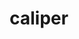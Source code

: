 ---
title: "caliper"
layout: cache
categories: [package, v0.21.0]
meta: {"versions": ["2.10.0"], "compilers": ["cce@=15.0.1", "gcc@=11.4.0", "gcc@=7.3.1", "gcc@=7.5.0", "gcc@=9.4.0", "oneapi@=2023.2.0"], "oss": ["amzn2", "rhel8", "ubuntu18.04", "ubuntu20.04"], "platforms": ["linux"], "targets": ["aarch64", "neoverse_n1", "neoverse_v1", "ppc64le", "x86_64_v3", "zen4"], "stacks": ["e4s", "e4s-cray-rhel", "e4s-neoverse_v1", "e4s-oneapi", "e4s-power", "e4s-rocm-external", "radiuss", "radiuss-aws", "radiuss-aws-aarch64", "root"], "num_specs": 20, "num_specs_by_stack": {"radiuss-aws-aarch64": 2, "root": 20, "radiuss-aws": 2, "e4s-cray-rhel": 1, "radiuss": 1, "e4s-neoverse_v1": 4, "e4s-power": 2, "e4s": 5, "e4s-rocm-external": 2, "e4s-oneapi": 1}}
spec_details: [{"hash": "oy5dcrbl5m5kqwegdadcyuf5vc6pyoyx", "compiler": "gcc@=7.3.1", "versions": ["2.10.0"], "os": "amzn2", "platform": "linux", "target": "aarch64", "variants": ["+adiak", "build_system=cmake", "build_type=Release", "~cuda", "~fortran", "generator=make", "+gotcha", "~ipo", "+kokkos", "+libdw", "~libpfm", "+libunwind", "+mpi", "+papi", "patches=0492fa6", "~rocm", "+sampler", "+shared", "~sosflow", "~variorum"], "stacks": ["radiuss-aws-aarch64", "root"], "size": "-", "tarball": "https://binaries.spack.io/v0.21.0/build_cache/linux-amzn2-aarch64/gcc-7.3.1/caliper-2.10.0/linux-amzn2-aarch64-gcc-7.3.1-caliper-2.10.0-oy5dcrbl5m5kqwegdadcyuf5vc6pyoyx.spack"}, {"hash": "y63ey5gpezft3eqpe7cjlog6xdzuhhpz", "compiler": "gcc@=7.3.1", "versions": ["2.10.0"], "os": "amzn2", "platform": "linux", "target": "neoverse_n1", "variants": ["+adiak", "build_system=cmake", "build_type=Release", "~cuda", "~fortran", "generator=make", "+gotcha", "~ipo", "+kokkos", "+libdw", "~libpfm", "+libunwind", "+mpi", "+papi", "patches=0492fa6", "~rocm", "+sampler", "+shared", "~sosflow", "~variorum"], "stacks": ["radiuss-aws-aarch64", "root"], "size": "-", "tarball": "https://binaries.spack.io/v0.21.0/build_cache/linux-amzn2-neoverse_n1/gcc-7.3.1/caliper-2.10.0/linux-amzn2-neoverse_n1-gcc-7.3.1-caliper-2.10.0-y63ey5gpezft3eqpe7cjlog6xdzuhhpz.spack"}, {"hash": "efgk4x6werlqp4yr3nobere6w6uucpun", "compiler": "gcc@=7.3.1", "versions": ["2.10.0"], "os": "amzn2", "platform": "linux", "target": "x86_64_v3", "variants": ["+adiak", "build_system=cmake", "build_type=Release", "+cuda", "cuda_arch=70", "~fortran", "generator=make", "+gotcha", "~ipo", "+kokkos", "+libdw", "~libpfm", "+libunwind", "+mpi", "+papi", "~rocm", "+sampler", "+shared", "~sosflow", "~variorum"], "stacks": ["radiuss-aws", "root"], "size": "-", "tarball": "https://binaries.spack.io/v0.21.0/build_cache/linux-amzn2-x86_64_v3/gcc-7.3.1/caliper-2.10.0/linux-amzn2-x86_64_v3-gcc-7.3.1-caliper-2.10.0-efgk4x6werlqp4yr3nobere6w6uucpun.spack"}, {"hash": "b3mmwxplzdlkdyi6qc2xhlt4jsjve5wt", "compiler": "gcc@=7.3.1", "versions": ["2.10.0"], "os": "amzn2", "platform": "linux", "target": "x86_64_v3", "variants": ["+adiak", "build_system=cmake", "build_type=Release", "~cuda", "~fortran", "generator=make", "+gotcha", "~ipo", "+kokkos", "+libdw", "~libpfm", "+libunwind", "+mpi", "+papi", "~rocm", "+sampler", "+shared", "~sosflow", "~variorum"], "stacks": ["radiuss-aws", "root"], "size": "-", "tarball": "https://binaries.spack.io/v0.21.0/build_cache/linux-amzn2-x86_64_v3/gcc-7.3.1/caliper-2.10.0/linux-amzn2-x86_64_v3-gcc-7.3.1-caliper-2.10.0-b3mmwxplzdlkdyi6qc2xhlt4jsjve5wt.spack"}, {"hash": "fnow7oncq7qzf5kep7xmmlujcq4kqv2t", "compiler": "cce@=15.0.1", "versions": ["2.10.0"], "os": "rhel8", "platform": "linux", "target": "zen4", "variants": ["+adiak", "build_system=cmake", "build_type=Release", "~cuda", "~fortran", "generator=make", "+gotcha", "~ipo", "+kokkos", "+libdw", "~libpfm", "+libunwind", "+mpi", "+papi", "~rocm", "+sampler", "+shared", "~sosflow", "~variorum"], "stacks": ["e4s-cray-rhel", "root"], "size": "-", "tarball": "https://binaries.spack.io/v0.21.0/build_cache/linux-rhel8-zen4/cce-15.0.1/caliper-2.10.0/linux-rhel8-zen4-cce-15.0.1-caliper-2.10.0-fnow7oncq7qzf5kep7xmmlujcq4kqv2t.spack"}, {"hash": "pzlne2boop2d3ge24eyepksdl3mpmrlh", "compiler": "gcc@=7.5.0", "versions": ["2.10.0"], "os": "ubuntu18.04", "platform": "linux", "target": "x86_64_v3", "variants": ["+adiak", "build_system=cmake", "build_type=Release", "~cuda", "~fortran", "generator=make", "+gotcha", "~ipo", "+kokkos", "+libdw", "~libpfm", "+libunwind", "+mpi", "+papi", "~rocm", "+sampler", "+shared", "~sosflow", "~variorum"], "stacks": ["root", "radiuss"], "size": "-", "tarball": "https://binaries.spack.io/v0.21.0/build_cache/linux-ubuntu18.04-x86_64_v3/gcc-7.5.0/caliper-2.10.0/linux-ubuntu18.04-x86_64_v3-gcc-7.5.0-caliper-2.10.0-pzlne2boop2d3ge24eyepksdl3mpmrlh.spack"}, {"hash": "oqmjymlimnqvnv6xkl7apmtjhyxoxzs7", "compiler": "gcc@=11.4.0", "versions": ["2.10.0"], "os": "ubuntu20.04", "platform": "linux", "target": "neoverse_v1", "variants": ["+adiak", "build_system=cmake", "build_type=Release", "+cuda", "cuda_arch=90", "~fortran", "generator=make", "+gotcha", "~ipo", "+kokkos", "+libdw", "~libpfm", "+libunwind", "+mpi", "+papi", "patches=0492fa6", "~rocm", "+sampler", "+shared", "~sosflow", "~variorum"], "stacks": ["e4s-neoverse_v1", "root"], "size": "-", "tarball": "https://binaries.spack.io/v0.21.0/build_cache/linux-ubuntu20.04-neoverse_v1/gcc-11.4.0/caliper-2.10.0/linux-ubuntu20.04-neoverse_v1-gcc-11.4.0-caliper-2.10.0-oqmjymlimnqvnv6xkl7apmtjhyxoxzs7.spack"}, {"hash": "gwil6zm75matsjxudcw2oaez2cwfpjkg", "compiler": "gcc@=11.4.0", "versions": ["2.10.0"], "os": "ubuntu20.04", "platform": "linux", "target": "neoverse_v1", "variants": ["+adiak", "build_system=cmake", "build_type=Release", "+cuda", "cuda_arch=75", "~fortran", "generator=make", "+gotcha", "~ipo", "+kokkos", "+libdw", "~libpfm", "+libunwind", "+mpi", "+papi", "patches=0492fa6", "~rocm", "+sampler", "+shared", "~sosflow", "~variorum"], "stacks": ["e4s-neoverse_v1", "root"], "size": "-", "tarball": "https://binaries.spack.io/v0.21.0/build_cache/linux-ubuntu20.04-neoverse_v1/gcc-11.4.0/caliper-2.10.0/linux-ubuntu20.04-neoverse_v1-gcc-11.4.0-caliper-2.10.0-gwil6zm75matsjxudcw2oaez2cwfpjkg.spack"}, {"hash": "pydx3mvr7nsp3k74ugbmj7424ratdi4a", "compiler": "gcc@=11.4.0", "versions": ["2.10.0"], "os": "ubuntu20.04", "platform": "linux", "target": "neoverse_v1", "variants": ["+adiak", "build_system=cmake", "build_type=Release", "+cuda", "cuda_arch=80", "~fortran", "generator=make", "+gotcha", "~ipo", "+kokkos", "+libdw", "~libpfm", "+libunwind", "+mpi", "+papi", "patches=0492fa6", "~rocm", "+sampler", "+shared", "~sosflow", "~variorum"], "stacks": ["e4s-neoverse_v1", "root"], "size": "-", "tarball": "https://binaries.spack.io/v0.21.0/build_cache/linux-ubuntu20.04-neoverse_v1/gcc-11.4.0/caliper-2.10.0/linux-ubuntu20.04-neoverse_v1-gcc-11.4.0-caliper-2.10.0-pydx3mvr7nsp3k74ugbmj7424ratdi4a.spack"}, {"hash": "6tffdv2bv64afzhlqdppolwzg6coeroh", "compiler": "gcc@=11.4.0", "versions": ["2.10.0"], "os": "ubuntu20.04", "platform": "linux", "target": "neoverse_v1", "variants": ["+adiak", "build_system=cmake", "build_type=Release", "~cuda", "~fortran", "generator=make", "+gotcha", "~ipo", "+kokkos", "+libdw", "~libpfm", "+libunwind", "+mpi", "+papi", "patches=0492fa6", "~rocm", "+sampler", "+shared", "~sosflow", "~variorum"], "stacks": ["e4s-neoverse_v1", "root"], "size": "-", "tarball": "https://binaries.spack.io/v0.21.0/build_cache/linux-ubuntu20.04-neoverse_v1/gcc-11.4.0/caliper-2.10.0/linux-ubuntu20.04-neoverse_v1-gcc-11.4.0-caliper-2.10.0-6tffdv2bv64afzhlqdppolwzg6coeroh.spack"}, {"hash": "rqbrdf6ihaflubfdk6ihhvofkc23fxfm", "compiler": "gcc@=9.4.0", "versions": ["2.10.0"], "os": "ubuntu20.04", "platform": "linux", "target": "ppc64le", "variants": ["+adiak", "build_system=cmake", "build_type=Release", "~cuda", "~fortran", "generator=make", "+gotcha", "~ipo", "+kokkos", "+libdw", "~libpfm", "+libunwind", "+mpi", "+papi", "~rocm", "+sampler", "+shared", "~sosflow", "~variorum"], "stacks": ["e4s-power", "root"], "size": "-", "tarball": "https://binaries.spack.io/v0.21.0/build_cache/linux-ubuntu20.04-ppc64le/gcc-9.4.0/caliper-2.10.0/linux-ubuntu20.04-ppc64le-gcc-9.4.0-caliper-2.10.0-rqbrdf6ihaflubfdk6ihhvofkc23fxfm.spack"}, {"hash": "ghsrwoav767vltlk6tyia7u2yyi6lwxk", "compiler": "gcc@=9.4.0", "versions": ["2.10.0"], "os": "ubuntu20.04", "platform": "linux", "target": "ppc64le", "variants": ["+adiak", "build_system=cmake", "build_type=Release", "+cuda", "cuda_arch=70", "~fortran", "generator=make", "+gotcha", "~ipo", "+kokkos", "+libdw", "~libpfm", "+libunwind", "+mpi", "+papi", "~rocm", "+sampler", "+shared", "~sosflow", "~variorum"], "stacks": ["e4s-power", "root"], "size": "-", "tarball": "https://binaries.spack.io/v0.21.0/build_cache/linux-ubuntu20.04-ppc64le/gcc-9.4.0/caliper-2.10.0/linux-ubuntu20.04-ppc64le-gcc-9.4.0-caliper-2.10.0-ghsrwoav767vltlk6tyia7u2yyi6lwxk.spack"}, {"hash": "yhems6z7kq2umty7zwh2irbi6pfejwkp", "compiler": "gcc@=11.4.0", "versions": ["2.10.0"], "os": "ubuntu20.04", "platform": "linux", "target": "x86_64_v3", "variants": ["+adiak", "amdgpu_target=gfx90a", "build_system=cmake", "build_type=Release", "~cuda", "~fortran", "generator=make", "+gotcha", "~ipo", "+kokkos", "+libdw", "~libpfm", "+libunwind", "+mpi", "+papi", "+rocm", "+sampler", "+shared", "~sosflow", "~variorum"], "stacks": ["e4s", "root"], "size": "-", "tarball": "https://binaries.spack.io/v0.21.0/build_cache/linux-ubuntu20.04-x86_64_v3/gcc-11.4.0/caliper-2.10.0/linux-ubuntu20.04-x86_64_v3-gcc-11.4.0-caliper-2.10.0-yhems6z7kq2umty7zwh2irbi6pfejwkp.spack"}, {"hash": "4hbu6odjoaiy4t563pnfo2st6v6344zl", "compiler": "gcc@=11.4.0", "versions": ["2.10.0"], "os": "ubuntu20.04", "platform": "linux", "target": "x86_64_v3", "variants": ["+adiak", "build_system=cmake", "build_type=Release", "+cuda", "cuda_arch=80", "~fortran", "generator=make", "+gotcha", "~ipo", "+kokkos", "+libdw", "~libpfm", "+libunwind", "+mpi", "+papi", "~rocm", "+sampler", "+shared", "~sosflow", "~variorum"], "stacks": ["e4s", "root"], "size": "-", "tarball": "https://binaries.spack.io/v0.21.0/build_cache/linux-ubuntu20.04-x86_64_v3/gcc-11.4.0/caliper-2.10.0/linux-ubuntu20.04-x86_64_v3-gcc-11.4.0-caliper-2.10.0-4hbu6odjoaiy4t563pnfo2st6v6344zl.spack"}, {"hash": "paduajsudjlptvrg3guxqu7fyv27jw2z", "compiler": "gcc@=11.4.0", "versions": ["2.10.0"], "os": "ubuntu20.04", "platform": "linux", "target": "x86_64_v3", "variants": ["+adiak", "build_system=cmake", "build_type=Release", "~cuda", "~fortran", "generator=make", "+gotcha", "~ipo", "+kokkos", "+libdw", "~libpfm", "+libunwind", "+mpi", "+papi", "~rocm", "+sampler", "+shared", "~sosflow", "~variorum"], "stacks": ["e4s", "root"], "size": "-", "tarball": "https://binaries.spack.io/v0.21.0/build_cache/linux-ubuntu20.04-x86_64_v3/gcc-11.4.0/caliper-2.10.0/linux-ubuntu20.04-x86_64_v3-gcc-11.4.0-caliper-2.10.0-paduajsudjlptvrg3guxqu7fyv27jw2z.spack"}, {"hash": "xp2x63i7lc47s7kohj7ht2iawygbothn", "compiler": "gcc@=11.4.0", "versions": ["2.10.0"], "os": "ubuntu20.04", "platform": "linux", "target": "x86_64_v3", "variants": ["+adiak", "build_system=cmake", "build_type=Release", "+cuda", "cuda_arch=90", "~fortran", "generator=make", "+gotcha", "~ipo", "+kokkos", "+libdw", "~libpfm", "+libunwind", "+mpi", "+papi", "~rocm", "+sampler", "+shared", "~sosflow", "~variorum"], "stacks": ["e4s", "root"], "size": "-", "tarball": "https://binaries.spack.io/v0.21.0/build_cache/linux-ubuntu20.04-x86_64_v3/gcc-11.4.0/caliper-2.10.0/linux-ubuntu20.04-x86_64_v3-gcc-11.4.0-caliper-2.10.0-xp2x63i7lc47s7kohj7ht2iawygbothn.spack"}, {"hash": "uejrxygy6ofqd2vs5u7c6jlxyljrphu7", "compiler": "gcc@=11.4.0", "versions": ["2.10.0"], "os": "ubuntu20.04", "platform": "linux", "target": "x86_64_v3", "variants": ["+adiak", "amdgpu_target=gfx908", "build_system=cmake", "build_type=Release", "~cuda", "~fortran", "generator=make", "+gotcha", "~ipo", "+kokkos", "+libdw", "~libpfm", "+libunwind", "+mpi", "+papi", "+rocm", "+sampler", "+shared", "~sosflow", "~variorum"], "stacks": ["e4s", "root"], "size": "-", "tarball": "https://binaries.spack.io/v0.21.0/build_cache/linux-ubuntu20.04-x86_64_v3/gcc-11.4.0/caliper-2.10.0/linux-ubuntu20.04-x86_64_v3-gcc-11.4.0-caliper-2.10.0-uejrxygy6ofqd2vs5u7c6jlxyljrphu7.spack"}, {"hash": "zsx5kmdbid7idoqfznju4k2kfaeojzlu", "compiler": "gcc@=11.4.0", "versions": ["2.10.0"], "os": "ubuntu20.04", "platform": "linux", "target": "x86_64_v3", "variants": ["+adiak", "amdgpu_target=gfx908", "build_system=cmake", "build_type=Release", "~cuda", "~fortran", "generator=make", "+gotcha", "~ipo", "+kokkos", "+libdw", "~libpfm", "+libunwind", "+mpi", "+papi", "+rocm", "+sampler", "+shared", "~sosflow", "~variorum"], "stacks": ["e4s-rocm-external", "root"], "size": "-", "tarball": "https://binaries.spack.io/v0.21.0/build_cache/linux-ubuntu20.04-x86_64_v3/gcc-11.4.0/caliper-2.10.0/linux-ubuntu20.04-x86_64_v3-gcc-11.4.0-caliper-2.10.0-zsx5kmdbid7idoqfznju4k2kfaeojzlu.spack"}, {"hash": "g2d2fqppjm4vt73u2mpydowzv3jt6ixb", "compiler": "gcc@=11.4.0", "versions": ["2.10.0"], "os": "ubuntu20.04", "platform": "linux", "target": "x86_64_v3", "variants": ["+adiak", "amdgpu_target=gfx90a", "build_system=cmake", "build_type=Release", "~cuda", "~fortran", "generator=make", "+gotcha", "~ipo", "+kokkos", "+libdw", "~libpfm", "+libunwind", "+mpi", "+papi", "+rocm", "+sampler", "+shared", "~sosflow", "~variorum"], "stacks": ["e4s-rocm-external", "root"], "size": "-", "tarball": "https://binaries.spack.io/v0.21.0/build_cache/linux-ubuntu20.04-x86_64_v3/gcc-11.4.0/caliper-2.10.0/linux-ubuntu20.04-x86_64_v3-gcc-11.4.0-caliper-2.10.0-g2d2fqppjm4vt73u2mpydowzv3jt6ixb.spack"}, {"hash": "lwrts4lac2bxilyg2vbj5ov2tv6gosqp", "compiler": "oneapi@=2023.2.0", "versions": ["2.10.0"], "os": "ubuntu20.04", "platform": "linux", "target": "x86_64_v3", "variants": ["+adiak", "build_system=cmake", "build_type=Release", "~cuda", "~fortran", "generator=make", "+gotcha", "~ipo", "+kokkos", "+libdw", "~libpfm", "+libunwind", "+mpi", "+papi", "~rocm", "+sampler", "+shared", "~sosflow", "~variorum"], "stacks": ["root", "e4s-oneapi"], "size": "-", "tarball": "https://binaries.spack.io/v0.21.0/build_cache/linux-ubuntu20.04-x86_64_v3/oneapi-2023.2.0/caliper-2.10.0/linux-ubuntu20.04-x86_64_v3-oneapi-2023.2.0-caliper-2.10.0-lwrts4lac2bxilyg2vbj5ov2tv6gosqp.spack"}]
---